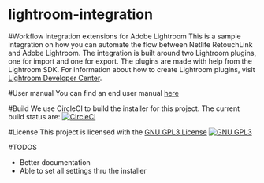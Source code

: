 lightroom-integration
=====================

#Workflow integration extensions for Adobe Lightroom
This is a sample integration on how you can automate the flow between Netlife RetouchLink and Adobe Lightroom. The integration is built around two Lightroom plugins, one for import and one for export.
The plugins are made with help from the Lightroom SDK. For information about how to create Lightroom plugins, visit [Lightroom Developer Center](http://www.adobe.com/devnet/photoshoplightroom.html).

#User manual
You can find an end user manual [here](doc/manual.md)

#Build
We use CircleCI to build the installer for this project. The current build status are: [![CircleCI](https://circleci.com/gh/NetlifeAS/lightroom-integration.svg?style=svg&circle-token=9f63a18274b757a57c6f8e858cd1f14db803dc83)](https://circleci.com/gh/NetlifeAS/lightroom-integration)


#License
This project is licensed with the [GNU GPL3 License](https://www.gnu.org/licenses/quick-guide-gplv3.html)  [![GNU  GPL3](https://www.gnu.org/graphics/gplv3-88x31.png)](https://www.gnu.org/licenses/quick-guide-gplv3.html) 


#TODOS
- Better documentation
- Able to set all settings thru the installer